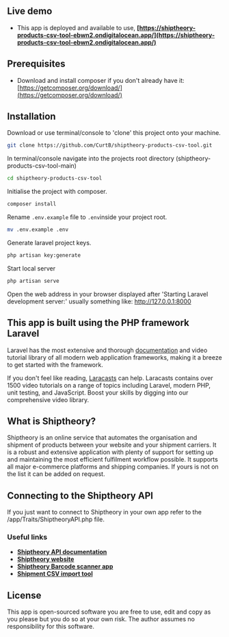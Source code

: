 ## Live demo 
- This app is deployed and available to use, **[https://shiptheory-products-csv-tool-ebwn2.ondigitalocean.app/](https://shiptheory-products-csv-tool-ebwn2.ondigitalocean.app/)**

## Prerequisites
- Download and install composer if you don't already have it: [https://getcomposer.org/download/](https://getcomposer.org/download/)
## Installation
Download or use terminal/console to 'clone' this project onto your machine.
```bash
git clone https://github.com/CurtB/shiptheory-products-csv-tool.git
```
In terminal/console navigate into the projects root directory (shiptheory-products-csv-tool-main)
```bash
cd shiptheory-products-csv-tool
```
Initialise the project with composer.
```bash
composer install
```
Rename `.env.example` file to `.env`inside your project root.
```bash
mv .env.example .env
```
Generate laravel project keys.
```bash
php artisan key:generate
```
Start local server
```bash
php artisan serve
```
Open the web address in your browser displayed after 'Starting Laravel development server:' usually something like: http://127.0.0.1:8000

## This app is built using the PHP framework Laravel

Laravel has the most extensive and thorough [documentation](https://laravel.com/docs) and video tutorial library of all modern web application frameworks, making it a breeze to get started with the framework.

If you don't feel like reading, [Laracasts](https://laracasts.com) can help. Laracasts contains over 1500 video tutorials on a range of topics including Laravel, modern PHP, unit testing, and JavaScript. Boost your skills by digging into our comprehensive video library.

## What is Shiptheory?

Shiptheory is an online service that automates the organisation and shipment of products between your website and your shipment carriers. It is a robust and extensive application with plenty of support for setting up and maintaining the most efficient fulfilment workflow possible. It supports all major e-commerce platforms and shipping companies. If yours is not on the list it can be added on request.

## Connecting to the Shiptheory API

If you just want to connect to Shiptheory in your own app refer to the /app/Traits/ShiptheoryAPI.php file.

### Useful links 

- **[Shiptheory API documentation](https://shiptheory.com/developer/index.html)**
- **[Shiptheory website](https://shiptheory.com/)**
- **[Shiptheory Barcode scanner app](https://play.google.com/store/apps/details?id=com.shiptheory.barcodescanner)**
- **[Shipment CSV import tool](http://178.62.69.143/)**

## License

This app is open-sourced software you are free to use, edit and copy as you please but you do so at your own risk. The author assumes no responsibility for this software.

